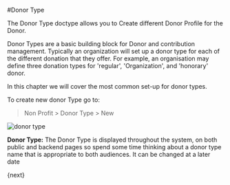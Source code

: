 #Donor Type

The Donor Type doctype allows you to Create different Donor Profile for the Donor.

Donor Types are a basic building block for Donor and contribution management. Typically an organization will set up a donor type for each of the different donation that they offer. For example, an organisation may define three donation types for 'regular', 'Organization', and 'honorary' donor.

In this chapter we will cover the most common set-up for donor types.

To create new donor Type go to:

> Non Profit > Donor Type > New

<img class="screenshot" alt="donor type" src="{{docs_base_url}}/assets/img/non_profit/donor/donor_type.png">

**Donor Type:** The Donor Type is displayed throughout the system, on both public and backend pages so spend some time thinking about a donor type name that is appropriate to both audiences. It can be changed at a later date

{next}